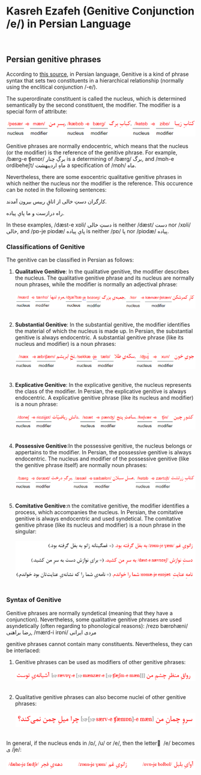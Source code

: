 # Kasreh Ezafeh (Genitive Conjunction /e/) in Persian Language
<br>

## Persian genitive phrases
According to [this source](https://www.dastur.info/persian-grammar/10-attributes-and-attribution/#bb), in Persian language, Genitive is a kind of phrase syntax that sets two constituents in a hierarchical relationship (normally using the enclitical conjunction /-e/).

The superordinate constituent is called the nucleus, which is determined semantically by the second constituent, the modifier. The modifier is a special form of attribute:

![attribute2_EN.png](images/attribute2_EN.png)

Genitive phrases are normally endocentric, which means that the nucleus (or the modifier) is the reference of the genitive phrase. For example, /bærg-e ʧenɒr/ برگِ چنار is a determining of /bærg/ برگ, and /mɒh-e ordibeheʃt/ ماهِ اردیبهشت a specification of /mɒh/ ماه.

Nevertheless, there are some exocentric qualitative genitive phrases in which neither the nucleus nor the modifier is the reference. This occurence can be noted in the following sentences:

کارگران دستِ خالی از اتاقِ رییس بیرون آمدند.

راه درازست و ما پایِ پیاده.

In these examples, /dæst-e xɒli/ دستِ خالی is neither /dæst/ دست nor /xɒli/ خالی, and /pɒ-je piɒdæ/ پایِ پیاده is neither /pɒ/ پا nor /piɒdæ/ پیاده.


### Classifications of Genitive
The genitive can be classified in Persian as follows:

1. <strong>Qualitative Genitive</strong>: In the qualitative genitive, the modifier describes the nucleus. The qualitative genitive phrase and its nucleus are normally noun phrases, while the modifier is normally an adjectival phrase:<br/><br/>
![Qualitative_EN.png](images/Qualitative_EN.png)
<br/><br/>

2. <strong>Substantial Genitive</strong>: In the substantial genitive, the modifier identifies the material of which the nucleus is made up. In Persian, the substantial genitive is always endocentric. A substantial genitive phrase (like its nucleus and modifier) is a noun phrases:<br/><br/>
![substantial_EN.png](images/substantial_EN.png)
<br/><br/>

3. <strong>Explicative Genitive</strong>: In the explicative genitive, the nucleus represents the class of the modifier. In Persian, the explicative genitive is always endocentric. A explicative genitive phrase (like its nucleus and modifier) is a noun phrase:<br/><br/>
![explicative_EN.png](images/explicative_EN.png)
<br/><br/>

4. <strong>Possessive Genitive</strong>:In the possessive genitive, the nucleus belongs or appertains to the modifier. In Persian, the possessive genitive is always endocentric. The nucleus and modifier of the possessive genitive (like the genitive phrase itself) are normally noun phrases:<br/><br/>
![possessive_EN.png](images/possessive_EN.png)
<br/><br/>
5. <strong>Comitative Genitive</strong>:n the comitative genitive, the modifier identifies a process, which accompanies the nucleus. In Persian, the comitative genitive is always endocentric and used syndetical. The comitative genitive phrase (like its nucleus and modifier) is a noun phrase in the singular:<br/><br/>
![comitative_EN.png](images/comitative_EN.png)
<br/><br/>


### Syntax of Genitive
Genitive phrases are normally syndetical (meaning that they have a conjunction). Nevertheless, some qualitative genitive phrases are used asyndetically (often regarding to phonological reasons): /rezɒ bærɒhæni/ رضا براهنی, /mærd-i irɒni/ مردی ایرانی

genitive phrases cannot contain many constituents. Nevertheless, they can be interlaced:

1. Genitive phrases can be used as modifiers of other genitive phrases:<br/><br/>
![modifiers_of_other_genitive.png](images/modifiers_of_other_genitive.png)
<br/><br/>

2. Qualitative genitive phrases can also become nuclei of other genitive phrases: <br/><br/>
![nuclei_of_other_genitives.png](images/nuclei_of_other_genitives.png)
<br/><br/>


In general, if the nucleus ends in /ɒ/, /u/ or /e/, then the letter ِ /e/ becomes ی /je/:<br/><br/>
![e_to_ye.png](images/e_to_ye.png)
<br/><br/>





